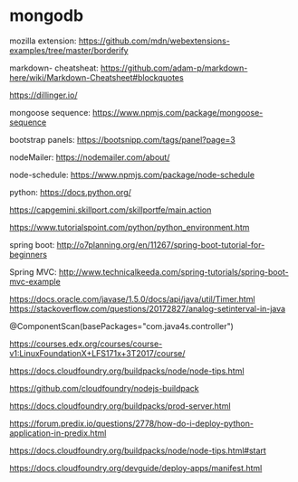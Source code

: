# mongodb

mozilla extension: https://github.com/mdn/webextensions-examples/tree/master/borderify

markdown- cheatsheat: https://github.com/adam-p/markdown-here/wiki/Markdown-Cheatsheet#blockquotes

https://dillinger.io/

mongoose sequence: https://www.npmjs.com/package/mongoose-sequence

bootstrap panels: https://bootsnipp.com/tags/panel?page=3

nodeMailer: https://nodemailer.com/about/

node-schedule: https://www.npmjs.com/package/node-schedule

python: https://docs.python.org/ 

https://capgemini.skillport.com/skillportfe/main.action 

https://www.tutorialspoint.com/python/python_environment.htm

spring boot: http://o7planning.org/en/11267/spring-boot-tutorial-for-beginners

Spring MVC: http://www.technicalkeeda.com/spring-tutorials/spring-boot-mvc-example

https://docs.oracle.com/javase/1.5.0/docs/api/java/util/Timer.html
https://stackoverflow.com/questions/20172827/analog-setinterval-in-java

@ComponentScan(basePackages="com.java4s.controller")

https://courses.edx.org/courses/course-v1:LinuxFoundationX+LFS171x+3T2017/course/

https://docs.cloudfoundry.org/buildpacks/node/node-tips.html

https://github.com/cloudfoundry/nodejs-buildpack

https://docs.cloudfoundry.org/buildpacks/prod-server.html

https://forum.predix.io/questions/2778/how-do-i-deploy-python-application-in-predix.html

https://docs.cloudfoundry.org/buildpacks/node/node-tips.html#start

https://docs.cloudfoundry.org/devguide/deploy-apps/manifest.html
